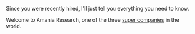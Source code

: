 Since you were recently hired, I'll just tell you everything you need to know.

Welcome to Amania Research, one of the three <a href="supercompanies">super companies</a> in the world.
